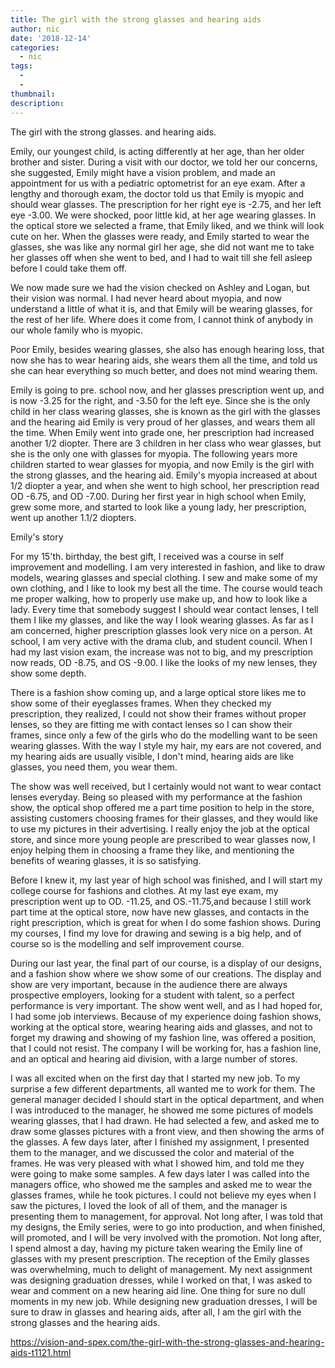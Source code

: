 ```yaml
---
title: The girl with the strong glasses and hearing aids
author: nic
date: '2018-12-14'
categories:
  - nic
tags:
  - 
  - 
thumbnail: 
description: 
---
```


The girl with the strong glasses. and hearing aids.


Emily, our youngest child, is acting differently at her age, than her older brother and sister.
During a visit with our doctor, we told her our concerns, she suggested, Emily might have a vision problem, and made an appointment for us with a pediatric optometrist for an eye exam.
After a lengthy and thorough exam, the doctor told us that Emily is myopic and should wear glasses.
The prescription for her right eye is -2.75, and her left eye -3.00.
We were shocked, poor little kid, at her age wearing glasses.
In the optical store we selected a frame, that Emily liked, and we think will look cute on her.
When the glasses were ready, and Emily started to wear the glasses, she was like any normal girl her age, she did not want me to take her glasses off when she went to bed, and I had to wait till she fell asleep before I could take them off.

We now made sure we had the vision checked on Ashley and Logan, but their vision was normal.
I had never heard about myopia, and now understand a little of what it is, and that Emily will be wearing glasses, for the rest of her life.
Where does it come from, I cannot think of anybody in our whole family who is myopic.

Poor Emily, besides wearing glasses, she also has enough hearing loss, that now she has to wear hearing aids, she wears them all the time, and told us she can hear everything so much better, and does not mind wearing them.

Emily is going to pre. school now, and her glasses prescription went up, and is now -3.25 for the right, and -3.50 for the left eye.
Since she is the only child in her class wearing glasses, she is known as the girl with the glasses and the hearing aid
Emily is very proud of her glasses, and wears them all the time.
When Emily went into grade one, her prescription had increased another 1/2 diopter.
There are 3 children in her class who wear glasses, but she is the only one with glasses for myopia.
The following years more children started to wear glasses for myopia, and now Emily is the girl with the strong glasses, and the hearing aid.
Emily's myopia increased at about 1/2 diopter a year, and when she went to high school, her prescription read OD -6.75, and OD -7.00.
During her first year in high school when Emily, grew some more, and started to look like a young lady, her prescription, went up another 1.1/2 diopters.

Emily's story

For my 15'th. birthday, the best gift, I received was a course in self improvement and modelling.
I am very interested in fashion, and like to draw models, wearing glasses and special clothing.
I sew and make some of my own clothing, and I like to look my best all the time.
The course would teach me proper walking, how to properly use make up, and how to look like a lady.
Every time that somebody suggest I should wear contact lenses, I tell them I like my glasses, and like the way I look wearing glasses.
As far as I am concerned, higher prescription glasses look very nice on a person.
At school, I am very active with the drama club, and student council.
When I had my last vision exam, the increase was not to big, and my prescription now reads, OD -8.75, 
and OS -9.00.
I like the looks of my new lenses, they show some depth.

There is a fashion show coming up, and a large optical store likes me to show some of their eyeglasses frames.
When they checked my prescription, they realized, I could not show their frames without proper lenses, so they are fitting me with contact lenses so I can show their frames, since only a few of the girls who do the modelling want to be seen wearing glasses.
With the way I style my hair, my ears are not covered, and my hearing aids are usually visible, I don't mind, hearing aids are like glasses, you need them, you wear them.

The show was well received, but I certainly would not want to wear contact lenses everyday.
Being so pleased with my performance at the fashion show, the optical shop offered me a part time 
position to help in the store, assisting customers choosing frames for their glasses, and they would like to use my pictures in their advertising.
I really enjoy the job at the optical store, and since more young people are prescribed to wear glasses now, I enjoy helping them in choosing a frame they like, and mentioning the benefits of wearing glasses, it is so satisfying.

Before I knew it, my last year of high school was finished, and I will start my college course for fashions and clothes.
At my last eye exam, my prescription went up to OD. -11.25, and OS.-11.75,and because I still work part time at the optical store, now have new glasses, and contacts in the right prescription, which is great for when I do some fashion shows.
During my courses, I find my love for drawing and sewing is a big help, and of course so is the modelling and self improvement course.

During our last year, the final part of our course, is a display of our designs, and a fashion show where we show some of our creations.
The display and show are very important, because in the audience there are always prospective employers, looking for a student with talent, so a perfect performance is very important.
The show went well, and as I had hoped for, I had some job interviews.
Because of my experience doing fashion shows, working at the optical store, wearing hearing aids and glasses, and not to forget my drawing and showing of my fashion line, was offered a position, that I could not resist.
The company I will be working for, has a fashion line, and an optical and hearing aid division, with a large number of stores.

I was all excited when on the first day that I started my new job.
To my surprise a few different departments, all wanted me to work for them.
The general manager decided I should start in the optical department, and when I was introduced to the manager, he showed me some pictures of models wearing glasses, that I had drawn.
He had selected a few, and asked me to draw some glasses pictures with a front view, and then showing the arms of the glasses.
A few days later, after I finished my assignment, I presented them to the manager, and we discussed the color and material of the frames.
He was very pleased with what I showed him, and told me they were going to make some samples.
A few days later I was called into the managers office, who showed me the samples and asked me to 
wear the glasses frames, while he took pictures.
I could not believe my eyes when I saw the pictures, I loved the look of all of them, and the manager is presenting them to management, for approval.
Not long after, I was told that my designs, the Emily series, were to go into production, and when finished, will promoted, and I will be very involved with the promotion.
Not long after, I spend almost a day, having my picture taken wearing the Emily line of glasses with my present prescription.
The reception of the Emily glasses was overwhelming, much to delight of management.
My next assignment was designing graduation dresses, while I worked on that, I was asked to wear and comment on a new hearing aid line.
One thing for sure no dull moments in my new job.
While designing new graduation dresses, I will be sure to draw in glasses and hearing aids, 
after all, I am the girl with the strong glasses and the hearing aids.

https://vision-and-spex.com/the-girl-with-the-strong-glasses-and-hearing-aids-t1121.html
